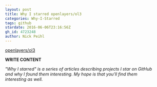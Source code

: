 ```yaml
---
layout: post
title: Why I starred openlayers/ol3
categories: Why-I-Starred
tags: github
stardate: 2016-06-06T23:16:56Z
gh_id: 4723248
author: Nick Peihl
---
```


[openlayers/ol3](star.repo.html_url)

**WRITE CONTENT**

*"Why I starred" is a series of articles describing projects I star on GitHub and why I found them interesting. My hope is that you'll find them interesting as well.*

